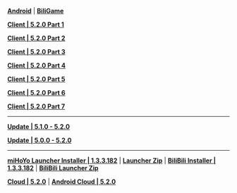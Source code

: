 **[Android](https://autopatchcn.yuanshen.com/client_app/download/Android/20241108184319_6NzQMQfgYmRRtnw5/mihoyo/yuanshen_5.2.0.apk)** | **[BiliGame](https://pkg.biligame.com/games/ys_5.2.0_28336591_28351161_20241112_104901_3d260.apk)**

**[Client | 5.2.0  Part 1](https://autopatchcn.yuanshen.com/client_app/download/pc_zip/20241108173401_1jYptYJqdIP6KinO/YuanShen_5.2.0.zip.001)**

**[Client | 5.2.0  Part 2](https://autopatchcn.yuanshen.com/client_app/download/pc_zip/20241108173401_1jYptYJqdIP6KinO/YuanShen_5.2.0.zip.002)**

**[Client | 5.2.0  Part 3](https://autopatchcn.yuanshen.com/client_app/download/pc_zip/20241108173401_1jYptYJqdIP6KinO/YuanShen_5.2.0.zip.003)**

**[Client | 5.2.0  Part 4](https://autopatchcn.yuanshen.com/client_app/download/pc_zip/20241108173401_1jYptYJqdIP6KinO/YuanShen_5.2.0.zip.004)**

**[Client | 5.2.0  Part 5](https://autopatchcn.yuanshen.com/client_app/download/pc_zip/20241108173401_1jYptYJqdIP6KinO/YuanShen_5.2.0.zip.005)**

**[Client | 5.2.0  Part 6](https://autopatchcn.yuanshen.com/client_app/download/pc_zip/20241108173401_1jYptYJqdIP6KinO/YuanShen_5.2.0.zip.006)**

**[Client | 5.2.0  Part 7](https://autopatchcn.yuanshen.com/client_app/download/pc_zip/20241108173401_1jYptYJqdIP6KinO/YuanShen_5.2.0.zip.007)**

---

**[Update | 5.1.0 - 5.2.0](https://autopatchcn.yuanshen.com/client_app/update/hk4e_cn/game_5.1.0_5.2.0_hdiff_grBoNSpIChrUAMud.zip)**

**[Update | 5.0.0 - 5.2.0](https://autopatchcn.yuanshen.com/client_app/update/hk4e_cn/game_5.0.0_5.2.0_hdiff_tDhVNXuyAmtrUOQb.zip)**

---

**[miHoYo Launcher Installer | 1.3.3.182](https://autopatchcn.yuanshen.com/client_app/download/launcher/20241112150944_i9NWOyFNLxQSbQEp/mihoyo/yuanshen_setup_202411101324.exe)** | **[Launcher Zip](https://hyp-webstatic.mihoyo.com/hyp-client/jGHBHlcOq1_1.3.3.182_1_1_cps_hyp_cn_jGHBHlcOq1_16mihoyo_202411221120_axGvXYBT.zip)** | **[BiliBili Installer | 1.3.3.182](https://pkg.biligame.com/games/yuanshen_setup_202411101113/769441/yuanshen_setup_202411101113.exe)** | **[BiliBili Launcher Zip](https://hyp-webstatic.mihoyo.com/hyp-client/umfgRO5gh5_1.3.3.182_14_0_cps_hk4e_cn_umfgRO5gh5_11mihoyo_202411101113_gYVsiuPe.zip)**

**[Cloud | 5.2.0](https://autopatchcn.yuanshen.com/client_app/download/cloudgame/pc/20241112165024_PUHdrNzA8pcDy3Lg/cbu102/yscloud_5.2.0.exe)** | **[Android Cloud | 5.2.0](https://autopatchcn.yuanshen.com/client_app/download/cloudgame/android/20241112164953_bGTDLjczSWyu70Dk/cyydweb/yscloud_5.2.0.apk)**